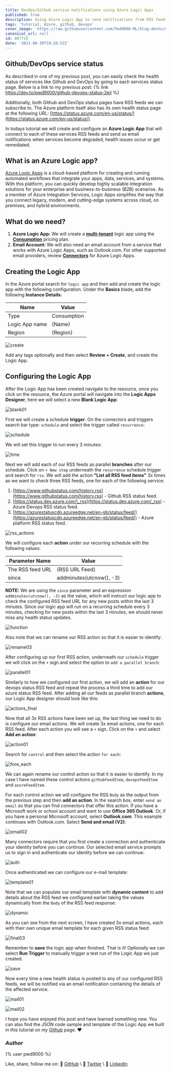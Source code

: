 ```yaml
---
title: DevOps/Github service notifications using Azure Logic Apps
published: true
description: Using Azure Logic App to send notifications from RSS feeds
tags: 'tutorial, Azure, github, devops'
cover_image: 'https://raw.githubusercontent.com/Pwd9000-ML/blog-devto/master/posts/Azure-Logic-App-RSS/assets/main.png'
canonical_url: null
id: 807719
date: '2021-08-30T19:28:52Z'
---
```


## Github/DevOps service status

As described in one of my previous post, you can easily check the health status of services like Github and DevOps by going to each services status page. Below is a link to my previous post: {% link <https://dev.to/pwd9000/github-devops-status-2eji> %}

Additionally, both Github and DevOps status pages have RSS feeds we can subscribe to. The Azure platform itself also has its own health status page at the following URL: [https://status.azure.com/en-us/status/](https://status.azure.com/en-us/status/).

In todays tutorial we will create and configure an **Azure Logic App** that will connect to each of these services RSS feeds and send us email notifications when services become degraded, health issues occur or get remediated.

## What is an Azure Logic app?

[Azure Logic Apps](https://docs.microsoft.com/en-us/azure/logic-apps/logic-apps-overview) is a cloud-based platform for creating and running automated workflows that integrate your apps, data, services, and systems. With this platform, you can quickly develop highly scalable integration solutions for your enterprise and business-to-business (B2B) scenarios. As a member of Azure Integration Services, Logic Apps simplifies the way that you connect legacy, modern, and cutting-edge systems across cloud, on premises, and hybrid environments.

## What do we need?

1. **Azure Logic App:** We will create a **[multi-tenant](https://docs.microsoft.com/en-us/azure/logic-apps/single-tenant-overview-compare)** logic app using the **[Consumption](https://docs.microsoft.com/en-us/azure/logic-apps/logic-apps-pricing#consumption-pricing)** pricing plan.
2. **Email Account:** We will also need an email account from a service that works with Azure Logic Apps, such as Outlook.com. For other supported email providers, review **[Connectors](https://docs.microsoft.com/en-us/connectors/connector-reference/connector-reference-logicapps-connectors)** for Azure Logic Apps.

## Creating the Logic App

In the Azure portal search for `logic app` and then add and create the logic app with the following configuration. Under the **Basics** blade, add the following **Instance Details:**

| Name           | Value       |
| -------------- | ----------- |
| Type           | Consumption |
| Logic App name | {Name}      |
| Region         | {Region}    |

![create](https://raw.githubusercontent.com/Pwd9000-ML/blog-devto/master/posts/Azure-Logic-App-RSS/assets/create.png)

Add any tags optionally and then select **Review + Create**, and create the Logic App.

## Configuring the Logic App

After the Logic App has been created navigate to the resource, once you click on the resource, the Azure portal will navigate into the **Logic Apps Designer**, here we will select a new **Blank Logic App**:

![blank01](https://raw.githubusercontent.com/Pwd9000-ML/blog-devto/master/posts/Azure-Logic-App-RSS/assets/blank01.png)

First we will create a schedule **trigger**. On the connectors and triggers search bar type: `schedule` and select the trigger called `recurrence`:

![schedule](https://raw.githubusercontent.com/Pwd9000-ML/blog-devto/master/posts/Azure-Logic-App-RSS/assets/schedule.png)

We will set this trigger to run every 3 minutes:

![time](https://raw.githubusercontent.com/Pwd9000-ML/blog-devto/master/posts/Azure-Logic-App-RSS/assets/time.png)

Next we will add each of our RSS feeds as parallel **branches** after our schedule. Click on `+ New step` underneath the `recurrence` schedule trigger and search for `rss`. We will add the action **"List all RSS feed items"** 3x times as we want to check three RSS feeds, one for each of the following service:

1. [https://www.githubstatus.com/history.rss](https://www.githubstatus.com/history.rss) - Github RSS status feed.
2. [https://status.dev.azure.com/\_rss](https://status.dev.azure.com/_rss) - Azure Devops RSS status feed.
3. [https://azurestatuscdn.azureedge.net/en-gb/status/feed/](https://azurestatuscdn.azureedge.net/en-gb/status/feed/) - Azure platform RSS status feed.

![rss_actions](https://raw.githubusercontent.com/Pwd9000-ML/blog-devto/master/posts/Azure-Logic-App-RSS/assets/rss_actions.png)

We will configure each **action** under our recurring schedule with the following values:

| Parameter Name   | Value                    |
| ---------------- | ------------------------ |
| The RSS feed URL | {RSS URL Feed}           |
| since            | addminutes(utcnow(), -3) |

**NOTE:** We are using the `since` parameter and an expression `addminutes(utcnow(), -3)` as the value, which will instruct our logic app to check the configured RSS feed URL for any new posts within the last 3 minutes. Since our logic app will run on a recurring schedule every 3 minutes, checking for new posts within the last 3 minutes, we should never miss any health status updates.

![function](https://raw.githubusercontent.com/Pwd9000-ML/blog-devto/master/posts/Azure-Logic-App-RSS/assets/function.png)

Also note that we can rename our RSS action so that it is easier to identify:

![rename03](https://raw.githubusercontent.com/Pwd9000-ML/blog-devto/master/posts/Azure-Logic-App-RSS/assets/rename03.png)

After configuring up our first RSS action, underneath our `schedule` trigger we will click on the `+` sign and select the option to `add a parallel branch`:

![parallel01](https://raw.githubusercontent.com/Pwd9000-ML/blog-devto/master/posts/Azure-Logic-App-RSS/assets/parallel01.png)

Similarly to how we configured our first action, we will add an **action** for our devops status RSS feed and repeat the process a third time to add our azure status RSS feed. After adding all our feeds as parallel branch **actions**, our Logic App designer should look like this:

![actions_final](https://raw.githubusercontent.com/Pwd9000-ML/blog-devto/master/posts/Azure-Logic-App-RSS/assets/actions_final.png)

Now that all 3x RSS actions have been set up, the last thing we need to do is configure our email actions. We will create 3x email actions, one for each RSS feed. After each action you will see a `+` sign. Click on the `+` and select **Add an action**:

![action01](https://raw.githubusercontent.com/Pwd9000-ML/blog-devto/master/posts/Azure-Logic-App-RSS/assets/action01.png)

Search for `control` and then select the action `for each`:

![fore_each](https://raw.githubusercontent.com/Pwd9000-ML/blog-devto/master/posts/Azure-Logic-App-RSS/assets/for_each.png)

We can again rename our control action so that it is easier to identify. In my case I have named these control actions `githubFeedItem`, `devopsFeedItem` and `azureFeedItem`.

For each control action we will configure the RSS `Body` as the output from the previous step and then **add an action**. In the search box, enter `send an email` so that you can find connectors that offer this action. If you have a Microsoft work or school account and want to use **Office 365 Outlook**. Or, if you have a personal Microsoft account, select **Outlook.com**. This example continues with Outlook.com. Select **Send and email (V2)**:

![email02](https://raw.githubusercontent.com/Pwd9000-ML/blog-devto/master/posts/Azure-Logic-App-RSS/assets/email02.png)

Many connectors require that you first create a connection and authenticate your identity before you can continue. Our selected email service prompts us to sign in and authenticate our identity before we can continue:

![auth](https://raw.githubusercontent.com/Pwd9000-ML/blog-devto/master/posts/Azure-Logic-App-RSS/assets/auth.png)

Once authenticated we can configure our e-mail template:

![template01](https://raw.githubusercontent.com/Pwd9000-ML/blog-devto/master/posts/Azure-Logic-App-RSS/assets/template01.png)

Note that we can populate our email template with **dynamic content** to add details about the RSS feed we configured earlier taking the values dynamically from the `Body` of the RSS feed response:

![dynamic](https://raw.githubusercontent.com/Pwd9000-ML/blog-devto/master/posts/Azure-Logic-App-RSS/assets/dynamic.png)

As you can see from the next screen, I have created 3x email actions, each with their own unique email template for each given RSS status feed:

![final03](https://raw.githubusercontent.com/Pwd9000-ML/blog-devto/master/posts/Azure-Logic-App-RSS/assets/final03.png)

Remember to **save** the logic app when finished. That is it! Optionally we can select **Run Trigger** to manually trigger a test run of the Logic App we just created.

![save](https://raw.githubusercontent.com/Pwd9000-ML/blog-devto/master/posts/Azure-Logic-App-RSS/assets/save.png)

Now every time a new health status is posted to any of our configured RSS feeds, we will be notified via an email notification containing the details of the affected service.

![mail01](https://raw.githubusercontent.com/Pwd9000-ML/blog-devto/master/posts/Azure-Logic-App-RSS/assets/mail01.png)

![mail02](https://raw.githubusercontent.com/Pwd9000-ML/blog-devto/master/posts/Azure-Logic-App-RSS/assets/mail02.png)

I hope you have enjoyed this post and have learned something new. You can also find the JSON code sample and template of the Logic App we built in this tutorial on my [Github](https://github.com/Pwd9000-ML/blog-devto/tree/master/posts/Azure-Logic-App-RSS/code) page. :heart:

### _Author_

{% user pwd9000 %}

Like, share, follow me on: :octopus: [GitHub](https://github.com/Pwd9000-ML) \ :penguin: [Twitter](https://twitter.com/pwd9000) \ :space_invader: [LinkedIn](https://www.linkedin.com/in/marcel-l-61b0a96b/)
